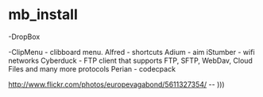 mb_install
==========



-DropBox

-ClipMenu - clibboard menu.
Alfred - shortcuts
Adium - aim
iStumber - wifi networks
Cyberduck - FTP client that supports FTP, SFTP, WebDav, Cloud Files and many more protocols
Perian - codecpack



http://www.flickr.com/photos/europevagabond/5611327354/ -- )))
